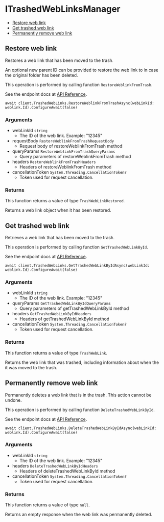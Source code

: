 # ITrashedWebLinksManager


- [Restore web link](#restore-web-link)
- [Get trashed web link](#get-trashed-web-link)
- [Permanently remove web link](#permanently-remove-web-link)

## Restore web link

Restores a web link that has been moved to the trash.

An optional new parent ID can be provided to restore the  web link to in case
the original folder has been deleted.

This operation is performed by calling function `RestoreWeblinkFromTrash`.

See the endpoint docs at
[API Reference](https://developer.box.com/reference/post-web-links-id/).

<!-- sample post_web_links_id -->
```
await client.TrashedWebLinks.RestoreWeblinkFromTrashAsync(webLinkId: weblink.Id).ConfigureAwait(false)
```

### Arguments

- webLinkId `string`
  - The ID of the web link. Example: "12345"
- requestBody `RestoreWeblinkFromTrashRequestBody`
  - Request body of restoreWeblinkFromTrash method
- queryParams `RestoreWeblinkFromTrashQueryParams`
  - Query parameters of restoreWeblinkFromTrash method
- headers `RestoreWeblinkFromTrashHeaders`
  - Headers of restoreWeblinkFromTrash method
- cancellationToken `System.Threading.CancellationToken?`
  - Token used for request cancellation.


### Returns

This function returns a value of type `TrashWebLinkRestored`.

Returns a web link object when it has been restored.


## Get trashed web link

Retrieves a web link that has been moved to the trash.

This operation is performed by calling function `GetTrashedWebLinkById`.

See the endpoint docs at
[API Reference](https://developer.box.com/reference/get-web-links-id-trash/).

<!-- sample get_web_links_id_trash -->
```
await client.TrashedWebLinks.GetTrashedWebLinkByIdAsync(webLinkId: weblink.Id).ConfigureAwait(false)
```

### Arguments

- webLinkId `string`
  - The ID of the web link. Example: "12345"
- queryParams `GetTrashedWebLinkByIdQueryParams`
  - Query parameters of getTrashedWebLinkById method
- headers `GetTrashedWebLinkByIdHeaders`
  - Headers of getTrashedWebLinkById method
- cancellationToken `System.Threading.CancellationToken?`
  - Token used for request cancellation.


### Returns

This function returns a value of type `TrashWebLink`.

Returns the web link that was trashed,
including information about when the it
was moved to the trash.


## Permanently remove web link

Permanently deletes a web link that is in the trash.
This action cannot be undone.

This operation is performed by calling function `DeleteTrashedWebLinkById`.

See the endpoint docs at
[API Reference](https://developer.box.com/reference/delete-web-links-id-trash/).

<!-- sample delete_web_links_id_trash -->
```
await client.TrashedWebLinks.DeleteTrashedWebLinkByIdAsync(webLinkId: weblink.Id).ConfigureAwait(false)
```

### Arguments

- webLinkId `string`
  - The ID of the web link. Example: "12345"
- headers `DeleteTrashedWebLinkByIdHeaders`
  - Headers of deleteTrashedWebLinkById method
- cancellationToken `System.Threading.CancellationToken?`
  - Token used for request cancellation.


### Returns

This function returns a value of type `null`.

Returns an empty response when the web link was
permanently deleted.


